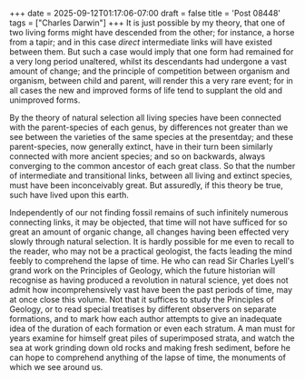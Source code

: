+++
date = 2025-09-12T01:17:06-07:00
draft = false
title = 'Post 08448'
tags = ["Charles Darwin"]
+++
It is just possible by my theory, that one of two living forms might have descended from the other; for instance, a horse from a tapir; and in this case _direct_ intermediate links will have existed between them. But such a case would imply that one form had remained for a very long period unaltered, whilst its descendants had undergone a vast amount of change; and the principle of competition between organism and organism, between child and parent, will render this a very rare event; for in all cases the new and improved forms of life tend to supplant the old and unimproved forms.

By the theory of natural selection all living species have been connected with the parent-species of each genus, by differences not greater than we see between the varieties of the same species at the presentday; and these parent-species, now generally extinct, have in their turn been similarly connected with more ancient species; and so on backwards, always converging to the common ancestor of each great class. So that the number of intermediate and transitional links, between all living and extinct species, must have been inconceivably great. But assuredly, if this theory be true, such have lived upon this earth.

Independently of our not finding fossil remains of such infinitely numerous connecting links, it may be objected, that time will not have sufficed for so great an amount of organic change, all changes having been effected very slowly through natural selection. It is hardly possible for me even to recall to the reader, who may not be a practical geologist, the facts leading the mind feebly to comprehend the lapse of time. He who can read Sir Charles Lyell's grand work on the Principles of Geology, which the future historian will recognise as having produced a revolution in natural science, yet does not admit how incomprehensively vast have been the past periods of time, may at once close this volume. Not that it suffices to study the Principles of Geology, or to read special treatises by different observers on separate formations, and to mark how each author attempts to give an inadequate idea of the duration of each formation or even each stratum. A man must for years examine for himself great piles of superimposed strata, and watch the sea at work grinding down old rocks and making fresh sediment, before he can hope to comprehend anything of the lapse of time, the monuments of which we see around us.
